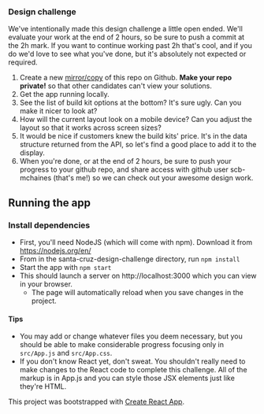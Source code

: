 
### Design challenge
We've intentionally made this design challenge a little open ended. We'll evaluate your work at the end of 2 hours, so be sure to push a commit at the 2h mark. If you want to continue working past 2h that's cool, and if you do we'd love to see what you've done, but it's absolutely not expected or required.
1. Create a new [mirror/copy](https://help.github.com/en/articles/duplicating-a-repository#mirroring-a-repository) of this repo on Github. **Make your repo private!** so that other candidates can't view your solutions.
2. Get the app running locally.
3. See the list of build kit options at the bottom? It's sure ugly. Can you make it nicer to look at?
4. How will the current layout look on a mobile device? Can you adjust the layout so that it works across screen sizes?
5. It would be nice if customers knew the build kits' price. It's in the data structure returned from the API, so let's find a good place to add it to the display.
6. When you're done, or at the end of 2 hours, be sure to push your progress to your github repo, and share access with github user scb-mchaines (that's me!) so we can check out your awesome design work.

## Running the app
### Install dependencies
- First, you'll need NodeJS (which will come with npm). Download it from https://nodejs.org/en/
- From in the santa-cruz-design-challenge directory, run `npm install`
- Start the app with `npm start`
- This should launch a server on http://localhost:3000 which you can view in your browser.
    - The page will automatically reload when you save changes in the project.

#### Tips
- You may add or change whatever files you deem necessary, but you should be able to make considerable progress focusing only in `src/App.js` and `src/App.css`.
- If you don't know React yet, don't sweat. You shouldn't really need to make changes to the React code to complete this challenge. All of the markup is in App.js and you can style those JSX elements just like they're HTML.

This project was bootstrapped with [Create React App](https://github.com/facebook/create-react-app).
